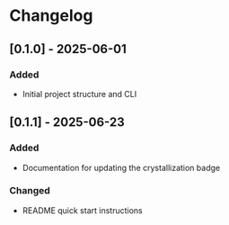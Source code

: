 # Changelog

## [0.1.0] - 2025-06-01
### Added
- Initial project structure and CLI

## [0.1.1] - 2025-06-23
### Added
- Documentation for updating the crystallization badge
### Changed
- README quick start instructions
